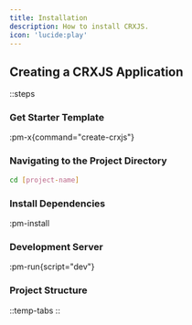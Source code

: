 ```yaml
---
title: Installation
description: How to install CRXJS.
icon: 'lucide:play'
---
```


## Creating a CRXJS Application

::steps
### Get Starter Template

:pm-x{command="create-crxjs"}

### Navigating to the Project Directory
```bash
cd [project-name]
```

### Install Dependencies
:pm-install

### Development Server
:pm-run{script="dev"}

### Project Structure

::temp-tabs
::
